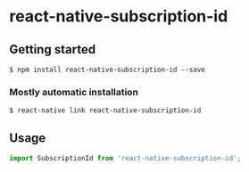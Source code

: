 # react-native-subscription-id

## Getting started

`$ npm install react-native-subscription-id --save`

### Mostly automatic installation

`$ react-native link react-native-subscription-id`

## Usage
```javascript
import SubscriptionId from 'react-native-subscription-id';
